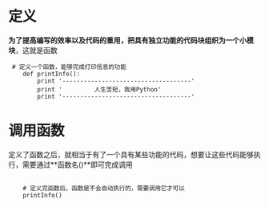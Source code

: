 # 定义

**为了提高编写的效率以及代码的重用，把具有独立功能的代码块组织为一个小模块**，这就是函数

```
 # 定义一个函数，能够完成打印信息的功能
    def printInfo():
        print '------------------------------------'
        print '         人生苦短，我用Python'
        print '------------------------------------'
```

# 调用函数

定义了函数之后，就相当于有了一个具有某些功能的代码，想要让这些代码能够执行，需要通过**函数名\(\)**即可完成调用

```

    # 定义完函数后，函数是不会自动执行的，需要调用它才可以
    printInfo()
```



